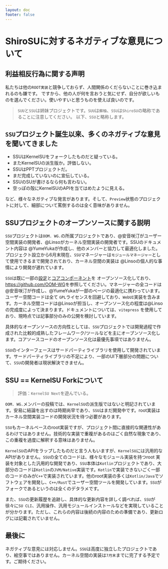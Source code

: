 ```yaml
---
layout: doc
footer: false
---
```

# ShiroSUに対するネガティブな意見について

## 利益相反行為に関する声明

私たちは他の`ROOT実装`と競争しておらず、人間関係のくだらないことに巻き込まれるのも嫌です。
ですから、他の人が何を言おうと気にせず、自分が欲しいものを選んでください。使いやすいと思うものを使えば良いのです。

> `SUU`と`SSU`は姉妹プロジェクトです。`SUU`は`蘇柚`、`SSU`は`ShiroSU`の略称であることに注意してください。
> 以下、`SSU`と略称します。

## `SSU`プロジェクト誕生以来、多くのネガティブな意見を聞いてきました

- SSUはKernelSUをフォークしたものだと疑っている。
- またKernelSUの派生版か。評価しない。
- SSUはPPTプロジェクトだ。
- まだ完成していないのに宣伝している。
- SSUのSUが書けるなら何も言わない。
- 空っぽの殻にKernelSUのAPIを当てはめたように見える。

など、様々なネガティブな発言があります。そして、`Preview`状態のプロジェクトに対して、細部について罵倒するのは全く意味がありません。

## SSUプロジェクトのオープンソースに関する説明

`SSU`プロジェクトは`OOM. WG.`の所属プロジェクトであり、@安音咲汀がユーザー空間実装の開発者、@Linsoがカーネル空間実装の開発者です。SSUのドキュメント内容は
@YumeYukaが作成し、他のメンバーと協力して最適化しました。プロジェクト設立から6月末現在、`SSU`マネージャーは`モジュールマネージャー`として使用できるまで開発されており、カーネル空間の実装は
@Linsoの個人的な事情により開発が遅れています。

`SSU`は既に一部の[設定](https://github.com/OOM-WG/ShiroSU)と[コアコンポーネント](https://github.com/OOM-WG/WMLang)を
オープンソース化しており、<https://github.com/OOM-WG>を参照してください。マネージャーの全コードは@安音咲汀が作成し、@YumeYukaが一部のページの最適化に携わっています。ユーザー空間コードは全て
`GPL`ライセンスを回避しており、`WebUI`実装を含みます。カーネル空間コードは@Linsoが担当し、オープンソース化の程度は@Linsoの完成度によって決まります。ドキュメントについては、`vitepress`
を使用しており、現時点では記事部分のみの公開を検討しています。

具体的なオープンソースの方向性としては、`SSU`プロジェクトでは開発過程で作成された比較的成熟したフレームワーク/ツールなどを主にオープンソース化します。コアソースコードのオープンソース化は最優先事項ではありません。

`SSU`のインターフェースはサードパーティライブラリを使用して開発されています。サードパーティライブラリの不足により、一部のUI下層部分の問題について、`SSU`の開発者は現状解決できません。

## SSU == KernelSU Forkについて

> 評価：`KernelSU Next`を遊んでいる。

`OOM. WG.`メンバーの投稿では、`KernelSU`の派生版ではないと明記されています。安易に結論を出すのは時期尚早であり、`SSU`はまだ開発中です。root実装はカーネル空間実装コードの開発状況を待つ必要があります。

`SSU`もカーネルベースのroot実装ですが、プロジェクト間に直接的な関連性があるわけではありません。技術的な実装で重複があるのはごく自然な現象であり、この重複を過度に解釈する意味はありません。

`KernelSU`のAPIをラップしたものだと言う人もいますが、`KernelSU`には汎用的なAPIがありません。`SSU`の全てのコードは、様々なモジュール実装を持つroot
実装を対象とした汎用的な開発であり、`SSU`本体は`Kotlin`プロジェクトであり、大部分のコードは`Kotlin`の`JVM/Native`実装です。`Kotlin`で実装できないごく一部のコードのみが`C++`で実装されています。他のroot実装の多くは`Kotlin/Java`でソフトウェアを開発し、`C++/Rust`でユーザー空間ツールを開発しています。`SSU`がフォークであるというのは全くのデタラメです。

また、`SSU`の更新履歴を追跡し、具体的な更新内容を詳しく調べれば、`SSU`が徐々に`SU CLI`、汎用操作、汎用モジュールインストールなどを実現していることが分かります。ただし、これらの内容は後続の内容のための準備であり、更新ログには記載されていません。

## 最後に

ネガティブな意見には対応しません。`SSU`は高度に独立したプロジェクトであり、絵空事ではありません。カーネル空間の実装は`7月末`までに完了する予定です。ご期待ください。